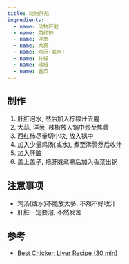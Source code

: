 ```yaml
---
title: 动物肝脏
ingredients:
  - name: 动物肝脏
  - name: 西红柿
  - name: 洋葱
  - name: 大蒜
  - name: 鸡汤(或水)
  - name: 柠檬
  - name: 辣椒
  - name: 香菜
---
```


## 制作

1. 肝脏泡水, 然后加入柠檬汁去腥
2. 大蒜, 洋葱, 辣椒放入锅中炒至焦黄
3. 西红柿尽量切小块, 放入锅中
4. 加入少量鸡汤(或水), 煮至沸腾然后收汁
5. 加入肝脏
6. 盖上盖子, 把肝脏煮熟后加入香菜出锅

## 注意事项

- 鸡汤(或水)不能放太多, 不然不好收汁
- 肝脏一定要泡, 不然发苦

## 参考

- [Best Chicken Liver Recipe (30 min)](https://www.youtube.com/watch?v=jqnjkc-TH8A&list=PLt12jBwA1JG8RrpeKrqgsKbRprEDBcWom&index=34&t=72s)
